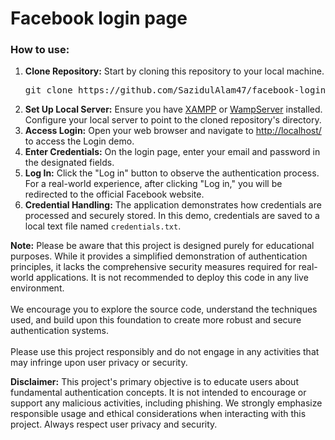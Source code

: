 # Facebook login page
<h3>How to use:</h3>
<ol>
	<li><b>Clone Repository:</b> Start by cloning this repository to your local machine. <be> 
		<pre>git clone https://github.com/SazidulAlam47/facebook-login-page.git</pre>
	</li>
	<li><b>Set Up Local Server:</b> Ensure you have <a href="https://www.apachefriends.org/index.html" target="_blank">XAMPP</a> or <a href="https://www.wampserver.com/en/" target="_blank">WampServer</a> installed. Configure your local server to point to the cloned repository's directory.</li>
	<li><b>Access Login:</b> Open your web browser and navigate to <a href="http://localhost/">http://localhost/</a> to access the Login demo.</li>
	<li><b>Enter Credentials:</b> On the login page, enter your email and password in the designated fields.</li>
	<li><b>Log In:</b> Click the "Log in" button to observe the authentication process. For a real-world experience, after clicking "Log in," you will be redirected to the official Facebook website.</li>
	<li><b>Credential Handling:</b> The application demonstrates how credentials are processed and securely stored. In this demo, credentials are saved to a local text file named <code>credentials.txt</code>.</li>
</ol>
<p><b>Note:</b> Please be aware that this project is designed purely for educational purposes. While it provides a simplified demonstration of authentication principles, it lacks the comprehensive security measures required for real-world applications. It is not recommended to deploy this code in any live environment. <br><br>
We encourage you to explore the source code, understand the techniques used, and build upon this foundation to create more robust and secure authentication systems. <br><br>
Please use this project responsibly and do not engage in any activities that may infringe upon user privacy or security.</p>
<p><b>Disclaimer:</b> This project's primary objective is to educate users about fundamental authentication concepts. It is not intended to encourage or support any malicious activities, including phishing. We strongly emphasize responsible usage and ethical considerations when interacting with this project. Always respect user privacy and security.</p>
